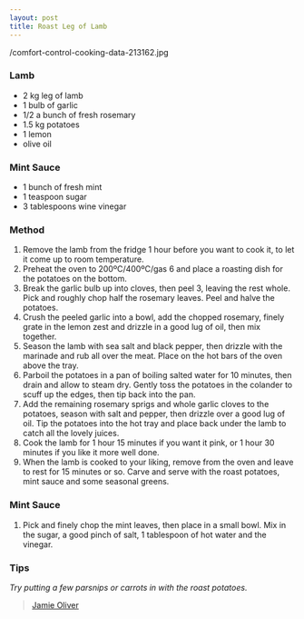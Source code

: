 ```yaml
---
layout: post
title: Roast Leg of Lamb
---
```

/comfort-control-cooking-data-213162.jpg

### Lamb
- 2 kg leg of lamb
- 1 bulb of garlic
- 1/2 a bunch of fresh rosemary
- 1.5 kg potatoes
- 1 lemon
- olive oil
### Mint Sauce
- 1 bunch of fresh mint
- 1 teaspoon sugar
- 3 tablespoons wine vinegar

### Method
1. Remove the lamb from the fridge 1 hour before you want to cook it, to let it come up to room temperature.
2. Preheat the oven to 200ºC/400ºC/gas 6 and place a roasting dish for the potatoes on the bottom.
3. Break the garlic bulb up into cloves, then peel 3, leaving the rest whole. Pick and roughly chop half the rosemary leaves. Peel and halve the potatoes.
4. Crush the peeled garlic into a bowl, add the chopped rosemary, finely grate in the lemon zest and drizzle in a good lug of oil, then mix together.
5. Season the lamb with sea salt and black pepper, then drizzle with the marinade and rub all over the meat. Place on the hot bars of the oven above the tray.
6. Parboil the potatoes in a pan of boiling salted water for 10 minutes, then drain and allow to steam dry. Gently toss the potatoes in the colander to scuff up the edges, then tip back into the pan.
7. Add the remaining rosemary sprigs and whole garlic cloves to the potatoes, season with salt and pepper, then drizzle over a good lug of oil. Tip the potatoes into the hot tray and place back under the lamb to catch all the lovely juices.
8. Cook the lamb for 1 hour 15 minutes if you want it pink, or 1 hour 30 minutes if you like it more well done.
9. When the lamb is cooked to your liking, remove from the oven and leave to rest for 15 minutes or so. Carve and serve with the roast potatoes, mint sauce and some seasonal greens.

### Mint Sauce
1. Pick and finely chop the mint leaves, then place in a small bowl. Mix in the sugar, a good pinch of salt, 1 tablespoon of hot water and the vinegar.

### Tips
*Try putting a few parsnips or carrots in with the roast potatoes.*

> [Jamie Oliver](https://www.jamieoliver.com/videos/italian-roast-leg-of-lamb-jamie-oliver/)